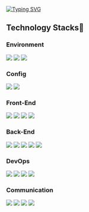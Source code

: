 

<!--
### Hi there 👋
**fun1ty/fun1ty** is a ✨ _special_ ✨ repository because its `README.md` (this file) appears on your GitHub profile.

Here are some ideas to get you started:

- 🔭 I’m currently working on ...
- 🌱 I’m currently learning ...
- 👯 I’m looking to collaborate on ...
- 🤔 I’m looking for help with ...
- 💬 Ask me about ...
- 📫 How to reach me: ...
- 😄 Pronouns: ...
- ⚡ Fun fact: ...

<span><img src="https://img.shields.io/badge/react-white?style=for-the-badge&logo=react&logoColor=2156F0"></span> 리액트
<span><img src="https://img.shields.io/badge/python-white?style=for-the-badge&logo=python&logoColor=2156F0"></span> 파이썬
<span><img src="https://img.shields.io/badge/oracle-white?style=for-the-badge&logo=oracle&logoColor=2156F0"></span>오라클
<span><img src="https://img.shields.io/badge/java-white?style=for-the-badge&logo=java&logoColor=2156F0"></span>자바
<img src="https://img.shields.io/badge/IntelliJ%20IDEA-white?style=for-the-badge&logo=IntelliJ%20IDEA&logoColor=2156F0"> 인텔리제이
</span><span><img src="https://img.shields.io/badge/Spring%20Boot-white?style=for-the-badge&logo=Spring%20Boot&logoColor=2156F0"> </span>자바스프링
<a href="https://github.com/anuraghazra/github-readme-stats">
[![Top Langs](https://github-readme-stats.vercel.app/api/top-langs/?username=fun1ty&layout=compact)](https://github.com/fun1ty/github-readme-stats)
</a>
<a href="https://github.com/anuraghazra/github-readme-stats">
[![MiRi's GitHub stats](https://github-readme-stats.vercel.app/api?username=fun1ty)](https://github.com/fun1ty/github-readme-stats)
</a>

<h3>Data</h3>
SQL, Google Analytics
-->
<a href="https://git.io/typing-svg"><img src="https://readme-typing-svg.demolab.com?font=Montserrat&weight=800&size=50&pause=1000&color=2156F0&center=true&vCenter=true&width=800&height=300&lines=Hi+there%2C+I'm+MiRi" alt="Typing SVG" /></a><br>
<h2>Technology Stacks🗽</h2>
<h3>Environment</h3> 
<span><img src="https://img.shields.io/badge/Visual%20Studio%20Code-2156F0?style=for-the-badge&logo=Visual%20Studio%20Code&logoColor=white"> </span><span></span><span><img src="https://img.shields.io/badge/git-2156F0?style=for-the-badge&logo=git&logoColor=white"> </span><span><img src="https://img.shields.io/badge/github-2156F0?style=for-the-badge&logo=github&logoColor=white">  </span>
<h3>Config</h3> 
<span><img src="https://img.shields.io/badge/npm-white?style=for-the-badge&logo=npm&logoColor=2156F0"></span>
<span><img src="https://img.shields.io/badge/vite-white?style=for-the-badge&logo=vite&logoColor=2156F0"></span>
<h3>Front-End</h3>
<span><img src="https://img.shields.io/badge/javascript-white?style=for-the-badge&logo=javascript&logoColor=2156F0"> </span><span><img src="https://img.shields.io/badge/react-white?style=for-the-badge&logo=react&logoColor=2156F0"></span> 
<span><img src="https://img.shields.io/badge/styledcomponents-white?style=for-the-badge&logo=styledcomponents&logoColor=2156F0"></span>
<span><img src="https://img.shields.io/badge/redux-white?style=for-the-badge&logo=redux&logoColor=2156F0"></span>

<h3>Back-End</h3>
<span><img src="https://img.shields.io/badge/node.js-white?style=for-the-badge&logo=node.js&logoColor=2156F0"></span>
<span><img src="https://img.shields.io/badge/mysql-white?style=for-the-badge&logo=mysql&logoColor=2156F0"></span>
<span><img src="https://img.shields.io/badge/sequelize-white?style=for-the-badge&logo=sequelize&logoColor=2156F0"></span>
<span><img src="https://img.shields.io/badge/express-white?style=for-the-badge&logo=express&logoColor=2156F0"></span>
<span><img src="https://img.shields.io/badge/supabase-white?style=for-the-badge&logo=supabase&logoColor=2156F0"></span>

<h3>DevOps</h3>
<span><img src="https://img.shields.io/badge/amazonec2-white?style=for-the-badge&logo=amazonec2&logoColor=2156F0"></span>
<span><img src="https://img.shields.io/badge/amazonrds-white?style=for-the-badge&logo=amazonrds&logoColor=2156F0"></span>
<span><img src="https://img.shields.io/badge/amazons3-white?style=for-the-badge&logo=amazons3&logoColor=2156F0"></span>
<span><img src="https://img.shields.io/badge/vercel-white?style=for-the-badge&logo=vercel&logoColor=2156F0"></span>
  
<h3>Communication</h3>
<span><img src="https://img.shields.io/badge/slack-white?style=for-the-badge&logo=slack&logoColor=2156F0"> </span><span><img src="https://img.shields.io/badge/notion-white?style=for-the-badge&logo=notion&logoColor=2156F0"> </span><span><img src="https://img.shields.io/badge/jira-white?style=for-the-badge&logo=jira&logoColor=2156F0"> </span><span><img src="https://img.shields.io/badge/confluence-white?style=for-the-badge&logo=confluence&logoColor=2156F0"> </span>
